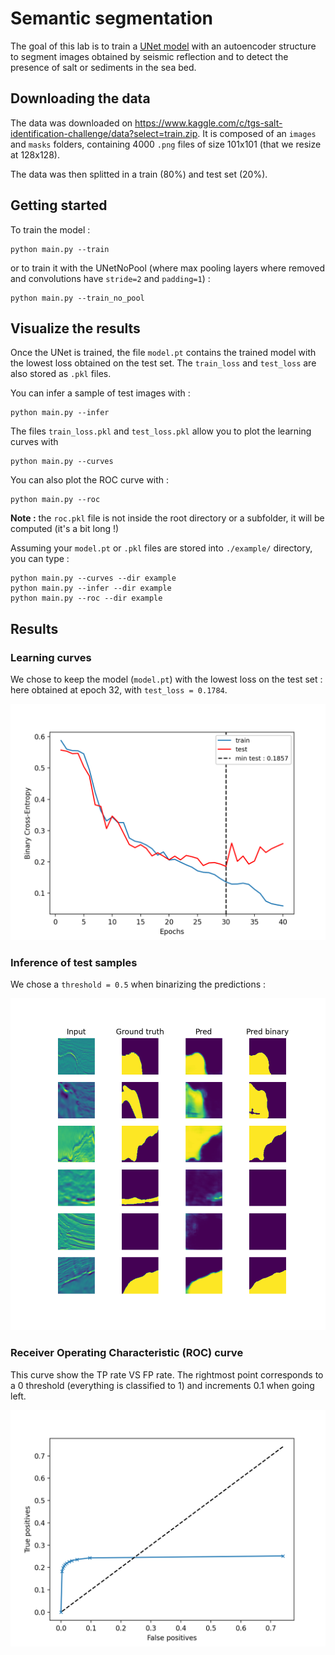 # Semantic segmentation
The goal of this lab is to train a [UNet model](https://arxiv.org/pdf/1505.04597.pdf) with an autoencoder structure to segment images obtained by seismic reflection and to detect the presence of salt or sediments in the sea bed.



## Downloading the data
The data was downloaded on https://www.kaggle.com/c/tgs-salt-identification-challenge/data?select=train.zip. It is composed of an `images` and `masks` folders, containing 4000 `.png` files of size 101x101 (that we resize at 128x128).

The data was then splitted in a train (80%) and test set (20%). 

## Getting started
To train the model :
```
python main.py --train
```
or to train it with the UNetNoPool (where max pooling layers where removed and convolutions have `stride=2` and `padding=1`) :
```
python main.py --train_no_pool
```


## Visualize the results
Once the UNet is trained, the file `model.pt` contains the trained model with the lowest loss obtained on the test set. The `train_loss` and `test_loss` are also stored as `.pkl` files.


You can infer a sample of test images with :

```
python main.py --infer
```

The files `train_loss.pkl` and `test_loss.pkl` allow you to plot the learning curves with
```
python main.py --curves
```

You can also plot the ROC curve with :

```
python main.py --roc
```
**Note :** the `roc.pkl` file is not inside the root directory or a subfolder, it will be computed (it's a bit long !)




Assuming your `model.pt` or `.pkl` files are stored into `./example/` directory, you can type :
```
python main.py --curves --dir example
python main.py --infer --dir example
python main.py --roc --dir example
```

## Results
### Learning curves
We chose to keep the model (`model.pt`) with the lowest loss on the test set : here obtained at epoch 32, with `test_loss = 0.1784`.

![](img/curves.png)

### Inference of test samples
We chose a `threshold = 0.5` when binarizing the predictions :

![](img/inference.png)

### Receiver Operating Characteristic (ROC) curve
This curve show the TP rate VS FP rate. The rightmost point corresponds to a 0 threshold (everything is classified to 1) and increments 0.1 when going left.

![](img/roc_curve.png)